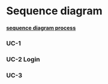 # Sequence diagram

#### [sequence diagram process](https://github.com/lhy0718/2021-SE-Team-Project/blob/master/Core/sequence%20diagram%20process.md)

### UC-1

### UC-2 Login

### UC-3

